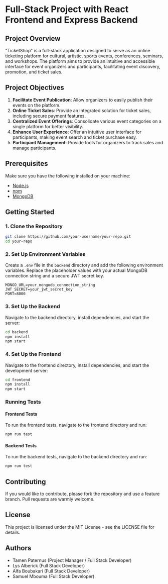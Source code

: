 # Full-Stack Project with React Frontend and Express Backend

## Project Overview

"TicketShop" is a full-stack application designed to serve as an online ticketing platform for cultural, artistic, sports events, conferences, seminars, and workshops. The platform aims to provide an intuitive and accessible interface for event organizers and participants, facilitating event discovery, promotion, and ticket sales.

## Project Objectives

1. **Facilitate Event Publication**: Allow organizers to easily publish their events on the platform.
2. **Online Ticket Sales**: Provide an integrated solution for ticket sales, including secure payment features.
3. **Centralized Event Offerings**: Consolidate various event categories on a single platform for better visibility.
4. **Enhance User Experience**: Offer an intuitive user interface for participants, making event search and ticket purchase easy.
5. **Participant Management**: Provide tools for organizers to track sales and manage participants.

## Prerequisites

Make sure you have the following installed on your machine:

- [Node.js](https://nodejs.org/)
- [npm](https://www.npmjs.com/)
- [MongoDB](https://www.mongodb.com/)

## Getting Started

### 1. Clone the Repository

```bash
git clone https://github.com/your-username/your-repo.git
cd your-repo
```

### 2. Set Up Environment Variables

Create a `.env` file in the `backend` directory and add the following environment variables. Replace the placeholder values with your actual MongoDB connection string and a secure JWT secret key.

```plaintext
MONGO_URL=your_mongodb_connection_string
JWT_SECRET=your_jwt_secret_key
PORT=8000
```

### 3. Set Up the Backend

Navigate to the backend directory, install dependencies, and start the server:

```bash
cd backend
npm install
npm start
```

### 4. Set Up the Frontend

Navigate to the frontend directory, install dependencies, and start the development server:

```bash
cd frontend
npm install
npm start
```

### Running Tests

#### Frontend Tests

To run the frontend tests, navigate to the frontend directory and run:

```bash
npm run test
```

#### Backend Tests

To run the backend tests, navigate to the backend directory and run:

```bash
npm run test
```

## Contributing

If you would like to contribute, please fork the repository and use a feature branch. Pull requests are warmly welcome.

## License

This project is licensed under the MIT License - see the LICENSE file for details.

## Authors

- Tamen Paternus (Project Manager / Full Stack Developer)
- Lys Alberick (Full Stack Developer)
- Alfa Boubakari (Full Stack Developer)
- Samuel Mbouma (Full Stack Developer)
